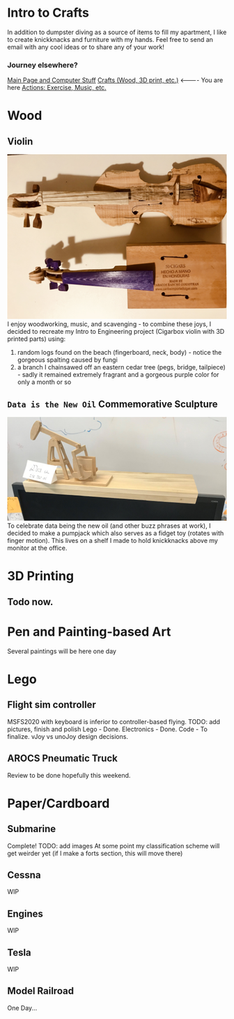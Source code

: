 # Intro to Crafts
In addition to dumpster diving as a source of items to fill my apartment, I like to create knickknacks and furniture with my hands.  Feel free to send an email with any cool ideas or to share any of your work!

### Journey elsewhere?
[Main Page and Computer Stuff](https://nke5ka.github.io/)
[Crafts (Wood, 3D print, etc.)](https://nke5ka.github.io/crafts.md) <---- You are here
[Actions: Exercise, Music, etc.](https://nke5ka.github.io/thingsthatleavenoproof.md)

# Wood

## Violin
![2 Violins - one from a cigar box and one from driftwood and scraps](/img/CRAFT_violins.jpg)
I enjoy woodworking, music, and scavenging - to combine these joys, I decided to recreate my Intro to Engineering project (Cigarbox violin with 3D printed parts) using:
1. random logs found on the beach (fingerboard, neck, body) - notice the gorgeous spalting caused by fungi
2. a branch I chainsawed off an eastern cedar tree (pegs, bridge, tailpiece) - sadly it remained extremely fragrant and a gorgeous purple color for only a month or so

## `Data is the New Oil` Commemorative Sculpture
![Oil pumpjack model on shelf](/img/CRAFT_dataIsNewOil.jpg)
To celebrate data being the new oil (and other buzz phrases at work), I decided to make a pumpjack which also serves as a fidget toy (rotates with finger motion).  This lives on a shelf I made to hold knickknacks above my monitor at the office.




# 3D Printing

## Todo now.


# Pen and Painting-based Art
Several paintings will be here one day

# Lego

## Flight sim controller
MSFS2020 with keyboard is inferior to controller-based flying.
TODO: add pictures, finish and polish
Lego - Done.
Electronics - Done.
Code - To finalize.
vJoy vs unoJoy design decisions.

## AROCS Pneumatic Truck
Review to be done hopefully this weekend.

# Paper/Cardboard

## Submarine
Complete! TODO: add images
At some point my classification scheme will get weirder yet (if I make a forts section, this will move there)

## Cessna
WIP

## Engines
WIP

## Tesla
WIP

## Model Railroad
One Day...